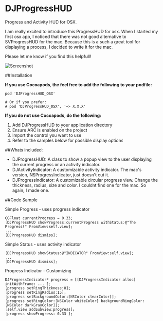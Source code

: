 DJProgressHUD
=================

Progress and Activity HUD for OSX.

I am really excited to introduce this ProgressHUD for osx. When I started my first osx app, I noticed that there was not good alternative to SVProgressHUD for the mac. Because this is a such a great tool for displaying a process, I decided to write it for the mac.

Please let me know if you find this helpfull!

![Screenshot](http://static.squarespace.com/static/525f5e8de4b09ea702ac5017/t/5376f073e4b0cf50765c1825/1400303732137/687474703a2f2f7777772e64616e6d6a61636b732e636f6d2f77702d636f6e74656e742f75706c6f6164732f323031342f30352f53637265656e2d53686f742d323031342d30352d31332d61742d31312e32382e33372d414d2d65313430303030373535323939312e706e67.png?format=500w)


##Installation

**If you use Cocoapods, the feel free to add the following to your podfile:**

```
pod 'DJProgressHUD_OSX'

# Or if you prefer:
# pod 'DJProgressHUD_OSX', '~> X.X.X'
```

**If you do not use Cocoapods, do the following:**

  1. Add DJProgressHUD to your application directory
  2. Ensure ARC is enabled on the project
  3. Import the control you want to use
  4. Refer to the samples below for possible display options

##Whats included: 
  - DJProgressHUD: A class to show a popup view to the user displaying the current progress or an activity indicator.
  - DJActivityIndicator: A customizable activity indicator. The mac's version, NSProgressIndicator, just doesn't cut it.
  - DJProgressIndicator: A customizable circular progress view. Change the thickness, radius, size and color. I couldnt find one for the mac. So again, I made one.

##Code Sample

Simple Progress - uses progress indicator

    CGFloat currentProgress = 0.33;
    [DJProgressHUD showProgress:currentProgress withStatus:@"The Progress!" FromView:self.view];
    ...
    [DJProgressHUD dismiss];

Simple Status - uses activity indicator

    [DJProgressHUD showStatus:@"INDICATOR" FromView:self.view];
    ...
    [DJProgressHUD dismiss];

Progress Indicator - Customizing

    DJProgressIndicator* progress = [[DJProgressIndicator alloc] initWithFrame: ... ];
    [progress setRingThickness:8];
    [progress setRingRadius:15];
    [progress setBackgroundColor:[NSColor clearColor]];
    [progress setRingColor:[NSColor whiteColor] backgroundRingColor:[NSColor darkGrayColor]];
    [self.view addSubview:progress];
    [progress showProgress: 0.33 ];
